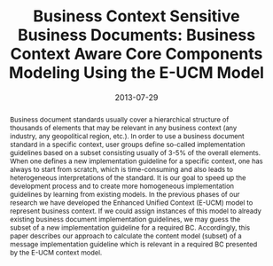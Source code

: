 ---
abstract: Business document standards usually cover a hierarchical structure of thousands
  of elements that may be relevant in any business context (any industry, any geopolitical
  region, etc.). In order to use a business document standard in a specific context,
  user groups define so-called implementation guidelines based on a subset consisting
  usually of 3-5% of the overall elements. When one defines a new implementation guideline
  for a specific context, one has always to start from scratch, which is time-consuming
  and also leads to heterogeneous interpretations of the standard. It is our goal
  to speed up the development process and to create more homogeneous implementation
  guidelines by learning from existing models. In the previous phases of our research
  we have developed the Enhanced Unified Context (E-UCM) model to represent business
  context. If we could assign instances of this model to already existing business
  document implementation guidelines, we may guess the subset of a new implementation
  guideline for a required BC. Accordingly, this paper describes our approach to calculate
  the content model (subset) of a message implementation guideline which is relevant
  in a required BC presented by the E-UCM context model.
authors:
- Danijel Novakovic
- Christian Huemer
date: '2013-07-29'
featured: false
publication_types:
- '0'
publishDate: '2013-07-29'
title: 'Business Context Sensitive Business Documents: Business Context Aware Core
  Components Modeling Using the E-UCM Model'
url_pdf: ''
---